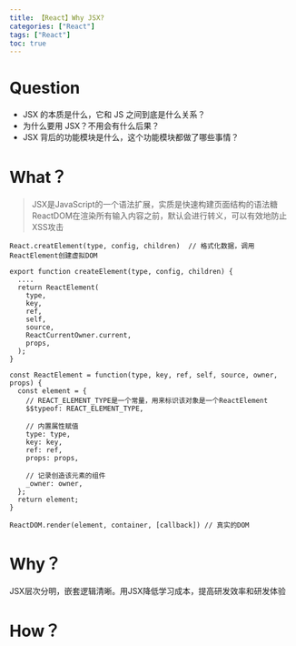 ```yaml
---
title: 【React】Why JSX?
categories: ["React"]
tags: ["React"]
toc: true
---
```

# Question

- JSX 的本质是什么，它和 JS 之间到底是什么关系？
- 为什么要用 JSX？不用会有什么后果？
- JSX 背后的功能模块是什么，这个功能模块都做了哪些事情？

<!--more-->
# What？
> JSX是JavaScript的一个语法扩展，实质是快速构建页面结构的语法糖
ReactDOM在渲染所有输入内容之前，默认会进行转义，可以有效地防止XSS攻击
```
React.creatElement(type, config, children)  // 格式化数据，调用ReactElement创建虚拟DOM

export function createElement(type, config, children) {
  ....
  return ReactElement(
    type,
    key,
    ref,
    self,
    source,
    ReactCurrentOwner.current,
    props,
  );
}

const ReactElement = function(type, key, ref, self, source, owner, props) {
  const element = {
    // REACT_ELEMENT_TYPE是一个常量，用来标识该对象是一个ReactElement
    $$typeof: REACT_ELEMENT_TYPE,

    // 内置属性赋值
    type: type,
    key: key,
    ref: ref,
    props: props,

    // 记录创造该元素的组件
    _owner: owner,
  };
  return element;
}

ReactDOM.render(element, container, [callback]) // 真实的DOM
```

# Why？
JSX层次分明，嵌套逻辑清晰。用JSX降低学习成本，提高研发效率和研发体验

# How？